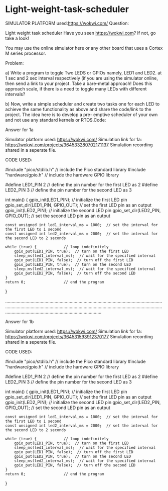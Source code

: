 # Light-weight-task-scheduler

SIMULATOR PLATFORM used:https://wokwi.com/
Question:

Light weight task scheduler
Have you seen https://wokwi.com? If not, go take a look!

You may use the online simulator here or any other board that uses a Cortex M series processor.

Problem:

a) Write a program to toggle Two LEDS or GPIOs namely, LED1 and LED2. at 1 sec and 2 sec interval respectively 
(if you are using the simulator online, then send a link to your project. 
Take a bare-metal approach! Does this approach scale, if there is a need to toggle many LEDs with different intervals?

b) Now, write a simple scheduler and create two tasks one for each LED to achieve the same functionality as above and
share the code/link to the project. The idea here is to develop a pre- emptive scheduler of your own and not use any standard kernels or RTOS.Code:

Answer for 1a

Simulator platform used: https://wokwi.com/
Simulation link for 1a:  https://wokwi.com/projects/364533280702171137
Simulation recording shared in a seperate file.

CODE USED:

#include "pico/stdlib.h"      // include the Pico standard library
#include "hardware/gpio.h"    // include the hardware GPIO library

#define LED1_PIN 2             // define the pin number for the first LED as 2
#define LED2_PIN 3             // define the pin number for the second LED as 3

int main() {
    gpio_init(LED1_PIN);      // initialize the first LED pin
    gpio_set_dir(LED1_PIN, GPIO_OUT);   // set the first LED pin as an output
    gpio_init(LED2_PIN);      // initialize the second LED pin
    gpio_set_dir(LED2_PIN, GPIO_OUT);   // set the second LED pin as an output

    const unsigned int led1_interval_ms = 1000;  // set the interval for the first LED to 1 second
    const unsigned int led2_interval_ms = 2000;  // set the interval for the second LED to 2 seconds

    while (true) {            // loop indefinitely
        gpio_put(LED1_PIN, true);  // turn on the first LED
        sleep_ms(led1_interval_ms);  // wait for the specified interval
        gpio_put(LED1_PIN, false);  // turn off the first LED
        gpio_put(LED2_PIN, true);  // turn on the second LED
        sleep_ms(led2_interval_ms);  // wait for the specified interval
        gpio_put(LED2_PIN, false);  // turn off the second LED
    }
    return 0;                 // end the program
}

....................................................................................................................................................................................................................................................................................................................................


Answer for 1b

Simulator platform used: https://wokwi.com/
Simulation link for 1a:  https://wokwi.com/projects/364531593912370177
Simulation recording shared in a seperate file.

CODE USED:

#include "pico/stdlib.h"      // include the Pico standard library
#include "hardware/gpio.h"    // include the hardware GPIO library

#define LED1_PIN 2             // define the pin number for the first LED as 2
#define LED2_PIN 3             // define the pin number for the second LED as 3

int main() {
    gpio_init(LED1_PIN);      // initialize the first LED pin
    gpio_set_dir(LED1_PIN, GPIO_OUT);   // set the first LED pin as an output
    gpio_init(LED2_PIN);      // initialize the second LED pin
    gpio_set_dir(LED2_PIN, GPIO_OUT);   // set the second LED pin as an output

    const unsigned int led1_interval_ms = 1000;  // set the interval for the first LED to 1 second
    const unsigned int led2_interval_ms = 2000;  // set the interval for the second LED to 2 seconds

    while (true) {            // loop indefinitely
        gpio_put(LED1_PIN, true);  // turn on the first LED
        sleep_ms(led1_interval_ms);  // wait for the specified interval
        gpio_put(LED1_PIN, false);  // turn off the first LED
        gpio_put(LED2_PIN, true);  // turn on the second LED
        sleep_ms(led2_interval_ms);  // wait for the specified interval
        gpio_put(LED2_PIN, false);  // turn off the second LED
    }
    return 0;                 // end the program
}


